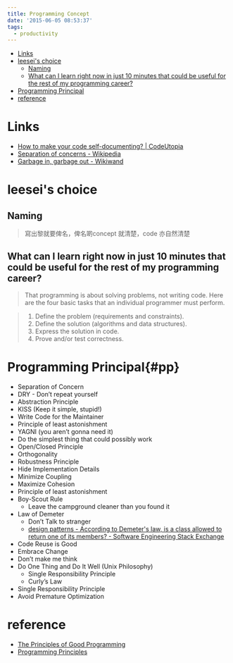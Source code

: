 ```yaml
---
title: Programming Concept
date: '2015-06-05 08:53:37'
tags:
  - productivity
---
```


<!-- MarkdownTOC -->

- [Links](#links)
- [leesei's choice](#leeseis-choice)
  - [Naming](#naming)
  - [What can I learn right now in just 10 minutes that could be useful for the rest of my programming career?](#what-can-i-learn-right-now-in-just-10-minutes-that-could-be-useful-for-the-rest-of-my-programming-career)
- [Programming Principal](#pp)
- [reference](#reference)

<!-- /MarkdownTOC -->


# Links

- [How to make your code self-documenting? | CodeUtopia][1]
- [Separation of concerns - Wikipedia][2]
- [Garbage in, garbage out - Wikiwand][3]

# leesei's choice

## Naming

> 寫出黎就要俾名，俾名啲concept 就清楚，code 亦自然清楚

## What can I learn right now in just 10 minutes that could be useful for the rest of my programming career?

> That programming is about solving problems, not writing code. Here are the four basic tasks that an individual programmer must perform.

> 1. Define the problem (requirements and constraints).
> 2. Define the solution (algorithms and data structures).
> 3. Express the solution in code.
> 4. Prove and/or test correctness.

# Programming Principal{#pp}
- Separation of Concern
- DRY - Don’t repeat yourself
- Abstraction Principle
- KISS (Keep it simple, stupid!)
- Write Code for the Maintainer
- Principle of least astonishment
- YAGNI (you aren’t gonna need it)
- Do the simplest thing that could possibly work
- Open/Closed Principle
- Orthogonality
- Robustness Principle
- Hide Implementation Details
- Minimize Coupling
- Maximize Cohesion
- Principle of least astonishment
- Boy-Scout Rule
  - Leave the campground cleaner than you found it
- Law of Demeter
  - Don’t Talk to stranger
  - [design patterns - According to Demeter's law, is a class allowed to return one of its members? - Software Engineering Stack Exchange][4]
- Code Reuse is Good
- Embrace Change
- Don’t make me think
- Do One Thing and Do It Well  (Unix Philosophy)
  - Single Responsibility Principle
  - Curly’s Law
- Single Responsibility Principle
- Avoid Premature Optimization

# reference
- [The Principles of Good Programming][5]
- [Programming Principles][6]


[1]: http://codeutopia.net/blog/2014/12/01/how-to-make-your-code-self-documenting/
[2]: http://en.wikipedia.org/wiki/Separation_of_concerns
[3]: http://www.wikiwand.com/en/Garbage_in,_garbage_out
[4]: http://softwareengineering.stackexchange.com/questions/322622/according-to-demeters-law-is-a-class-allowed-to-return-one-of-its-members
[5]: http://www.artima.com/weblogs/viewpost.jsp?thread=331531
[6]: https://webpro.github.io/programming-principles/
